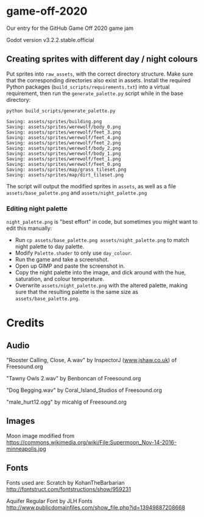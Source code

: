 # game-off-2020
Our entry for the GitHub Game Off 2020 game jam

Godot version v3.2.2.stable.official

## Creating sprites with different day / night colours

Put sprites into `raw_assets`, with the correct directory structure. Make sure that the corresponding directories also exist in assets.
Install the required Python packages (`build_scripts/requirements.txt`) into a virtual requirement, then run the `generate_palette.py` script while in the base directory:

```
python build_scripts/generate_palette.py

Saving: assets/sprites/building.png
Saving: assets/sprites/werewolf/body_0.png
Saving: assets/sprites/werewolf/feet_3.png
Saving: assets/sprites/werewolf/feet_4.png
Saving: assets/sprites/werewolf/feet_2.png
Saving: assets/sprites/werewolf/body_2.png
Saving: assets/sprites/werewolf/body_1.png
Saving: assets/sprites/werewolf/feet_1.png
Saving: assets/sprites/werewolf/feet_0.png
Saving: assets/sprites/map/grass_tileset.png
Saving: assets/sprites/map/dirt_tileset.png
```
The script will output the modified sprites in `assets`, as well as a file `assets/base_palette.png` and `assets/night_palette.png`

### Editing night palette
`night_palette.png` is "best effort" in code, but sometimes you might want to edit this manually:

- Run `cp assets/base_palette.png assets/night_palette.png` to match night palette to day palette.
- Modify `Palette.shader` to only use `day_colour`.
- Run the game and take a screenshot.
- Open up GIMP and paste the screenshot in.
- Copy the night palette into the image, and dick around with the hue, saturation, and colour temperature.
- Overwrite `assets/night_palette.png` with the altered palette, making sure that the resulting palette is the same size as `assets/base_palette.png`.

# Credits

## Audio

"Rooster Calling, Close, A.wav" by InspectorJ (www.jshaw.co.uk) of Freesound.org

"Tawny Owls 2.wav" by Benboncan of Freesound.org

"Dog Begging.wav" by Coral_Island_Studios of Freesound.org

"male_hurt12.ogg" by micahlg of Freesound.org

## Images

Moon image modified from https://commons.wikimedia.org/wiki/File:Supermoon_Nov-14-2016-minneapolis.jpg

## Fonts

Fonts used are:
Scratch by KohanTheBarbarian
http://fontstruct.com/fontstructions/show/959231

Aquifer Regular Font by JLH Fonts
http://www.publicdomainfiles.com/show_file.php?id=13949887208668
